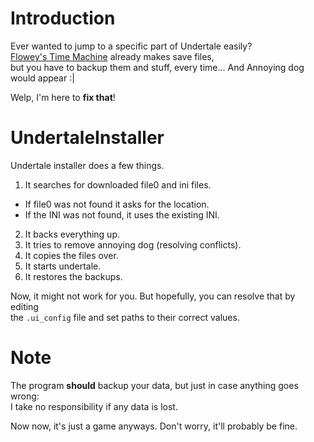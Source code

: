 # Introduction
Ever wanted to jump to a specific part of Undertale easily?  
[Flowey's Time Machine](https://crumblingstatue.github.io/FloweysTimeMachine/) already makes save files,  
but you have to backup them and stuff, every time... And Annoying dog would appear :|

Welp, I'm here to **fix that**!

# UndertaleInstaller
Undertale installer does a few things.  

1. It searches for downloaded file0 and ini files.  
 - If file0 was not found it asks for the location.  
 - If the INI was not found, it uses the existing INI.  
2. It backs everything up.  
3. It tries to remove annoying dog (resolving conflicts).  
4. It copies the files over.  
5. It starts undertale.  
6. It restores the backups.  

Now, it might not work for you. But hopefully, you can resolve that by editing  
the `.ui_config` file and set paths to their correct values.

# Note
The program **should** backup your data, but just in case anything goes wrong:  
I take no responsibility if any data is lost.

Now now, it's just a game anyways. Don't worry, it'll probably be fine.
